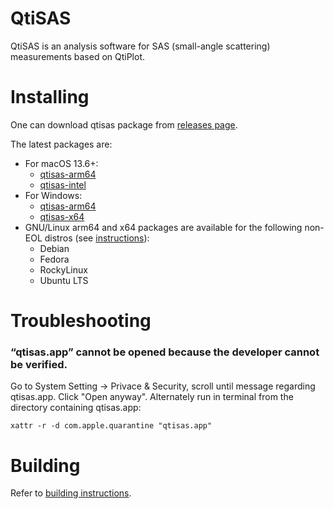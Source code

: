 # QtiSAS

QtiSAS is an analysis software for SAS (small-angle scattering) measurements
based on QtiPlot.

# Installing

One can download qtisas package from [releases page](https://iffgit.fz-juelich.de/qtisas/qtisas/-/releases).

The latest packages are:

 * For macOS 13.6+:
   * [qtisas-arm64](https://iffgit.fz-juelich.de/api/v4/projects/1655/packages/generic/qtisas/v0.12.10/qtisas-v0.12.10-arm64.dmg)
   * [qtisas-intel](https://iffgit.fz-juelich.de/api/v4/projects/1655/packages/generic/qtisas/v0.12.10/qtisas-v0.12.10-intel.dmg)
 * For Windows:
   * [qtisas-arm64](https://iffgit.fz-juelich.de/api/v4/projects/1655/packages/generic/qtisas/v0.12.10/qtisas-v0.12.10-arm64.exe)
   * [qtisas-x64](https://iffgit.fz-juelich.de/api/v4/projects/1655/packages/generic/qtisas/v0.12.10/qtisas-v0.12.10-x64.exe)
 * GNU/Linux arm64 and x64 packages are available for the following non-EOL distros (see [instructions](https://software.opensuse.org//download.html?project=home%3Akholostov&package=qtisas)):
   * Debian
   * Fedora
   * RockyLinux
   * Ubuntu LTS

# Troubleshooting

### “qtisas.app” cannot be opened because the developer cannot be verified.

Go to System Setting -> Privace & Security, scroll until message regarding
qtisas.app. Click "Open anyway".
Alternately run in terminal from the directory containing qtisas.app:

    xattr -r -d com.apple.quarantine "qtisas.app"

# Building

Refer to [building instructions](build.md).
